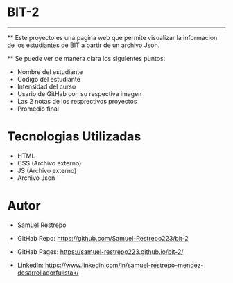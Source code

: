 # BIT-2
 
---

** Este proyecto es una pagina web que permite visualizar la informacion de los estudiantes de BIT a partir de un archivo Json.

** Se puede ver de manera clara los siguientes puntos:

- Nombre del estudiante
- Codigo del estudiante
- Intensidad del curso 
- Usario de GitHab con su respectiva imagen 
- Las 2 notas de los resprectivos proyectos 
- Promedio final

# Tecnologias Utilizadas
  - HTML
  - CSS (Archivo externo)
  - JS (Archivo externo)
  - Archivo Json


# Autor 
 
* Samuel Restrepo 
- GitHab Repo: https://github.com/Samuel-Restrepo223/bit-2

- GitHab Pages: https://samuel-restrepo223.github.io/bit-2/

- LinkedIn: https://www.linkedin.com/in/samuel-restrepo-mendez-desarrolladorfullstak/

